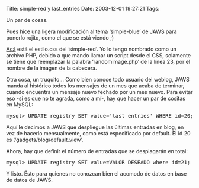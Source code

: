 Title: simple-red y last_entries
Date: 2003-12-01 19:27:21
Tags: 

<p>Un par de cosas.

Pues hice una ligera modificación al tema &#8216;simple-blue&#8217; de <a href="http://web.archive.org/web/20031226230140/http://jaws-project.sf.net/">JAWS</a> para ponerlo rojito, como el que se está viendo ;)

<a href="http://web.archive.org/web/20031226230140/http://www.damog.net/themes/simple-red/estilo.phps?PHPSESSID=b35e73a509d50b80c0c8eb29a7c802d2">Acá</a> está el estilo.css del &#8216;simple-red&#8217;. Yo lo tengo nombrado como un archivo PHP, debido a que mando llamar un script desde el CSS, solamente se tiene que reemplazar la palabra &#8216;randomimage.php&#8217; de la línea 23, por el nombre de la imagen de la cabecera.

Otra cosa, un truquito&#8230; Como bien conoce todo usuario del weblog, JAWS manda al histórico todos los mensajes de un mes que acaba de terminar, cuando encuentra un mensaje nuevo fechado por un mes nuevo. Para evitar eso -si es que no te agrada, como a mí-, hay que hacer un par de cositas en MySQL:
</p>
<pre>mysql&gt; UPDATE registry SET value='last_entries' WHERE id=20;</pre>
<p>
Aquí le decimos a JAWS que despliegue las últimas entradas en blog, en vez de hacerlo mensualmente, como está especificado por default. El id 20 es &#8216;/gadgets/blog/default_view&#8217;.

Ahora, hay que definir el número de entradas que se desplagarán en total:
</p>
<pre>mysql&gt; UPDATE registry SET value=VALOR_DESEADO where id=21;</pre>
<p>
Y listo. Ésto para quienes no conozcan bien el acomodo de datos en base de datos de JAWS. </p>
